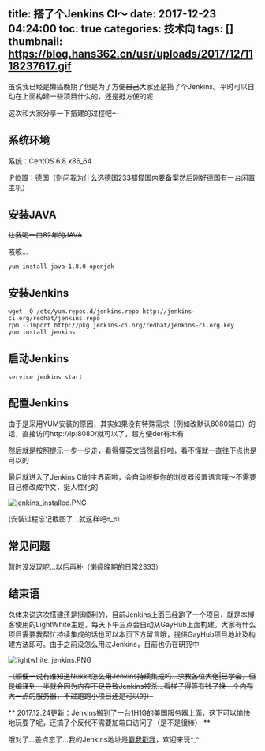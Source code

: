 title: 搭了个Jenkins CI～
date: 2017-12-23 04:24:00
toc: true
categories: 技术向
tags: []
thumbnail: https://blog.hans362.cn/usr/uploads/2017/12/1118237617.gif
---
虽说我已经是懒癌晚期了但是为了方便~~自己~~大家还是搭了个Jenkins。平时可以自动在上面构建一些项目什么的，还是挺方便的呢

这次和大家分享一下搭建的过程吧～


<!--more-->


## 系统环境 ##

系统：CentOS 6.8 x86_64

IP位置：德国（别问我为什么选德国233都怪国内要备案然后刚好德国有一台闲置主机）

## 安装JAVA ##

~~让我喝一口82年的JAVA~~

咳咳...

```
yum install java-1.8.0-openjdk
```

## 安装Jenkins ##

```
wget -O /etc/yum.repos.d/jenkins.repo http://jenkins-ci.org/redhat/jenkins.repo
rpm --import http://pkg.jenkins-ci.org/redhat/jenkins-ci.org.key
yum install jenkins
```

## 启动Jenkins ##

```
service jenkins start
```

## 配置Jenkins ##

由于是采用YUM安装的原因，其实如果没有特殊需求（例如改默认8080端口）的话，直接访问http://ip:8080/就可以了，超方便der有木有

然后就是按照提示一步一步走，看得懂英文当然最好啦，看不懂就一直往下点也是可以的

最后就进入了Jenkins CI的主界面啦，会自动根据你的浏览器设置语言哦～不需要自己修改成中文，挺人性化的

![jenkins_installed.PNG][1]

(安装过程忘记截图了...就这样吧ಠ_ಠ）

## 常见问题 ##

暂时没发现呢...以后再补（懒癌晚期的日常2333）

## 结束语 ##

总体来说这次搭建还是挺顺利的，目前Jenkins上面已经跑了一个项目，就是本博客使用的LightWhite主题，每天下午三点会自动从GayHub上面构建。大家有什么项目需要我帮忙持续集成的话也可以本页下方留言哦，提供GayHub项目地址及构建方法即可。由于之前没怎么用过Jenkins，目前也仍在研究中

![lightwhite_jenkins.PNG][2]

~~（顺便一说有谁知道Nukkit怎么用Jenkins持续集成吗...求教各位大佬|已学会，但是编译到一半就会因为内存不足导致Jenkins被杀...看样子得等有钱了换一个内存大一点的服务器，不过跑跑小项目还是可以的）~~

** 2017.12.24更新：Jenkins搬到了一台1H1G的美国服务器上面，这下可以愉快地玩耍了呢，还搞了个反代不需要加端口访问了（是不是很棒） **

哦对了...差点忘了...我的Jenkins地址是[戳我戳我][3]，欢迎来玩^_^


  [1]: https://blog.hans362.cn/usr/uploads/2017/12/3486196270.png!webp_1920w
  [2]: https://blog.hans362.cn/usr/uploads/2017/12/1666787342.png!webp_1920w
  [3]: http://jenkins.milkcloud.ml/